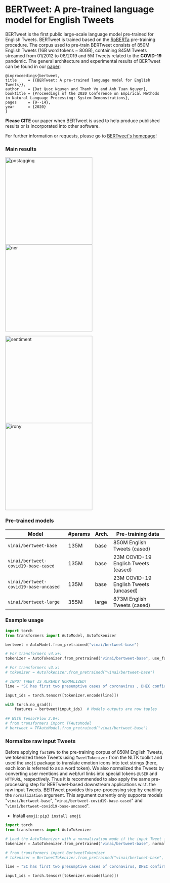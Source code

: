 # <a name="introduction"></a> BERTweet: A pre-trained language model for English Tweets 

BERTweet is the first public large-scale language model pre-trained for English Tweets. BERTweet is trained based on the [RoBERTa](https://github.com/pytorch/fairseq/blob/master/examples/roberta/README.md)  pre-training procedure. The corpus used to pre-train BERTweet consists of 850M English Tweets (16B word tokens ~ 80GB), containing 845M Tweets streamed from 01/2012 to 08/2019 and 5M Tweets related to the **COVID-19** pandemic. The general architecture and experimental results of BERTweet can be found in our [paper](https://aclanthology.org/2020.emnlp-demos.2/):

    @inproceedings{bertweet,
    title     = {{BERTweet: A pre-trained language model for English Tweets}},
    author    = {Dat Quoc Nguyen and Thanh Vu and Anh Tuan Nguyen},
    booktitle = {Proceedings of the 2020 Conference on Empirical Methods in Natural Language Processing: System Demonstrations},
    pages     = {9--14},
    year      = {2020}
    }

**Please CITE** our paper when BERTweet is used to help produce published results or is incorporated into other software.

For further information or requests, please go to [BERTweet's homepage](https://github.com/VinAIResearch/BERTweet)!

### Main results

<p float="left">
<img width="275" alt="postagging" src="https://user-images.githubusercontent.com/2412555/135724590-01d8d435-262d-44fe-a383-cd39324fe190.png" />
<img width="275" alt="ner" src="https://user-images.githubusercontent.com/2412555/135724598-1e3605e7-d8ce-4c5e-be4a-62ae8501fae7.png" />
</p>

<p float="left">
<img width="275" alt="sentiment" src="https://user-images.githubusercontent.com/2412555/135724597-f1981f1e-fe73-4c03-b1ff-0cae0cc5f948.png" />
<img width="275" alt="irony" src="https://user-images.githubusercontent.com/2412555/135724595-15f4f2c8-bbb6-4ee6-82a0-034769dec183.png" />
</p>

### <a name="models2"></a> Pre-trained models 


Model | #params | Arch. | Pre-training data
---|---|---|---
`vinai/bertweet-base` | 135M | base | 850M English Tweets (cased)
`vinai/bertweet-covid19-base-cased` | 135M | base | 23M COVID-19 English Tweets (cased)
`vinai/bertweet-covid19-base-uncased` | 135M | base | 23M COVID-19 English Tweets (uncased)
`vinai/bertweet-large` | 355M | large | 873M English Tweets (cased) 

### <a name="usage2"></a> Example usage 


```python
import torch
from transformers import AutoModel, AutoTokenizer 

bertweet = AutoModel.from_pretrained("vinai/bertweet-base")

# For transformers v4.x+: 
tokenizer = AutoTokenizer.from_pretrained("vinai/bertweet-base", use_fast=False)

# For transformers v3.x: 
# tokenizer = AutoTokenizer.from_pretrained("vinai/bertweet-base")

# INPUT TWEET IS ALREADY NORMALIZED!
line = "SC has first two presumptive cases of coronavirus , DHEC confirms HTTPURL via @USER :crying_face:"

input_ids = torch.tensor([tokenizer.encode(line)])

with torch.no_grad():
    features = bertweet(input_ids)  # Models outputs are now tuples
    
## With TensorFlow 2.0+:
# from transformers import TFAutoModel
# bertweet = TFAutoModel.from_pretrained("vinai/bertweet-base")
```

### <a name="preprocess"></a> Normalize raw input Tweets 

Before applying `fastBPE` to the pre-training corpus of 850M English Tweets, we tokenized these  Tweets using `TweetTokenizer` from the NLTK toolkit and used the `emoji` package to translate emotion icons into text strings (here, each icon is referred to as a word token).   We also normalized the Tweets by converting user mentions and web/url links into special tokens `@USER` and `HTTPURL`, respectively. Thus it is recommended to also apply the same pre-processing step for BERTweet-based downstream applications w.r.t. the raw input Tweets. BERTweet provides this pre-processing step by enabling the `normalization` argument. This argument currently only supports models "`vinai/bertweet-base`", "`vinai/bertweet-covid19-base-cased`" and "`vinai/bertweet-covid19-base-uncased`".

 - Install `emoji`: `pip3 install emoji`

```python
import torch
from transformers import AutoTokenizer

# Load the AutoTokenizer with a normalization mode if the input Tweet is raw
tokenizer = AutoTokenizer.from_pretrained("vinai/bertweet-base", normalization=True)

# from transformers import BertweetTokenizer
# tokenizer = BertweetTokenizer.from_pretrained("vinai/bertweet-base", normalization=True)

line = "SC has first two presumptive cases of coronavirus, DHEC confirms https://postandcourier.com/health/covid19/sc-has-first-two-presumptive-cases-of-coronavirus-dhec-confirms/article_bddfe4ae-5fd3-11ea-9ce4-5f495366cee6.html?utm_medium=social&utm_source=twitter&utm_campaign=user-share… via @postandcourier"

input_ids = torch.tensor([tokenizer.encode(line)])
```
